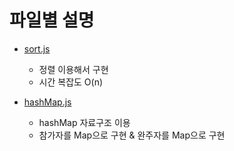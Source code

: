 # 파일별 설명

* [sort.js](https://github.com/seong7/algorithm_study/blob/Rachel/1_Programmers/Quiz1/Rachel/sort.js)
    * 정렬 이용해서 구현 
    * 시간 복잡도 O(n)
    
* [hashMap.js](https://github.com/seong7/algorithm_study/blob/Rachel/1_Programmers/Quiz1/Rachel/hashMap.js)
    * hashMap 자료구조 이용
    * 참가자를 Map으로 구현 & 완주자를 Map으로 구현
    
    